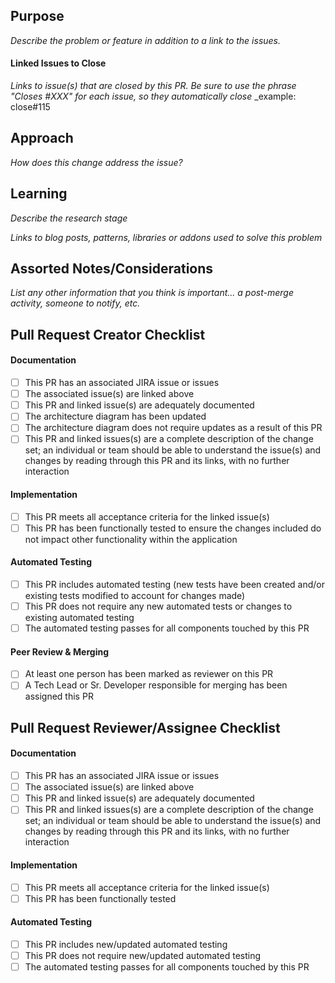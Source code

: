 ## Purpose

_Describe the problem or feature in addition to a link to the issues._

#### Linked Issues to Close

_Links to issue(s) that are closed by this PR. Be sure to use the phrase "Closes #XXX" for each issue, so they automatically close_
\_example: close#115

## Approach

_How does this change address the issue?_

## Learning

_Describe the research stage_

_Links to blog posts, patterns, libraries or addons used to solve this problem_

## Assorted Notes/Considerations

_List any other information that you think is important... a post-merge activity, someone to notify, etc._

## Pull Request Creator Checklist

#### Documentation

- [ ] This PR has an associated JIRA issue or issues
- [ ] The associated issue(s) are linked above
- [ ] This PR and linked issue(s) are adequately documented
- [ ] The architecture diagram has been updated
- [ ] The architecture diagram does not require updates as a result of this PR
- [ ] This PR and linked issues(s) are a complete description of the change set; an individual or team should be able to understand the issue(s) and changes by reading through this PR and its links, with no further interaction

#### Implementation

- [ ] This PR meets all acceptance criteria for the linked issue(s)
- [ ] This PR has been functionally tested to ensure the changes included do not impact other functionality within the application

#### Automated Testing

- [ ] This PR includes automated testing (new tests have been created and/or existing tests modified to account for changes made)
- [ ] This PR does not require any new automated tests or changes to existing automated testing
- [ ] The automated testing passes for all components touched by this PR

#### Peer Review & Merging

- [ ] At least one person has been marked as reviewer on this PR
- [ ] A Tech Lead or Sr. Developer responsible for merging has been assigned this PR

## Pull Request Reviewer/Assignee Checklist

#### Documentation

- [ ] This PR has an associated JIRA issue or issues
- [ ] The associated issue(s) are linked above
- [ ] This PR and linked issue(s) are adequately documented
- [ ] This PR and linked issues(s) are a complete description of the change set; an individual or team should be able to understand the issue(s) and changes by reading through this PR and its links, with no further interaction

#### Implementation

- [ ] This PR meets all acceptance criteria for the linked issue(s)
- [ ] This PR has been functionally tested

#### Automated Testing

- [ ] This PR includes new/updated automated testing
- [ ] This PR does not require new/updated automated testing
- [ ] The automated testing passes for all components touched by this PR
